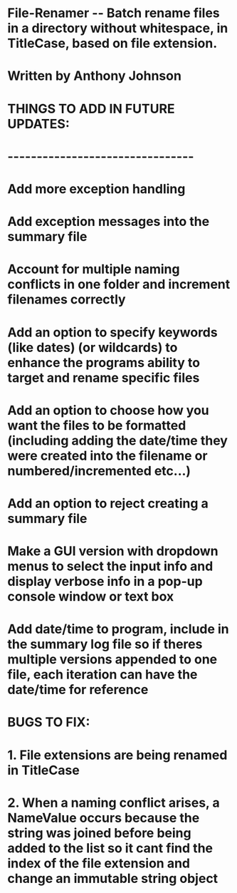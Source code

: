 # File-Renamer -- Batch rename files in a directory without whitespace, in TitleCase, based on file extension.
# Written by Anthony Johnson


# THINGS TO ADD IN FUTURE UPDATES:
# -------------------------------- #
# Add more exception handling
# Add exception messages into the summary file
# Account for multiple naming conflicts in one folder and increment filenames correctly
# Add an option to specify keywords (like dates) (or wildcards) to enhance the programs ability to target and rename specific files
# Add an option to choose how you want the files to be formatted (including adding the date/time they were created into the filename or numbered/incremented etc...)
# Add an option to reject creating a summary file
# Make a GUI version with dropdown menus to select the input info and display verbose info in a pop-up console window or text box
# Add date/time to program, include in the summary log file so if theres multiple versions appended to one file, each iteration can have the date/time for reference

# BUGS TO FIX:
# 1. File extensions are being renamed in TitleCase
# 2. When a naming conflict arises, a NameValue occurs because the string was joined before being added to the list so it cant find the index of the file extension and change an immutable string object
